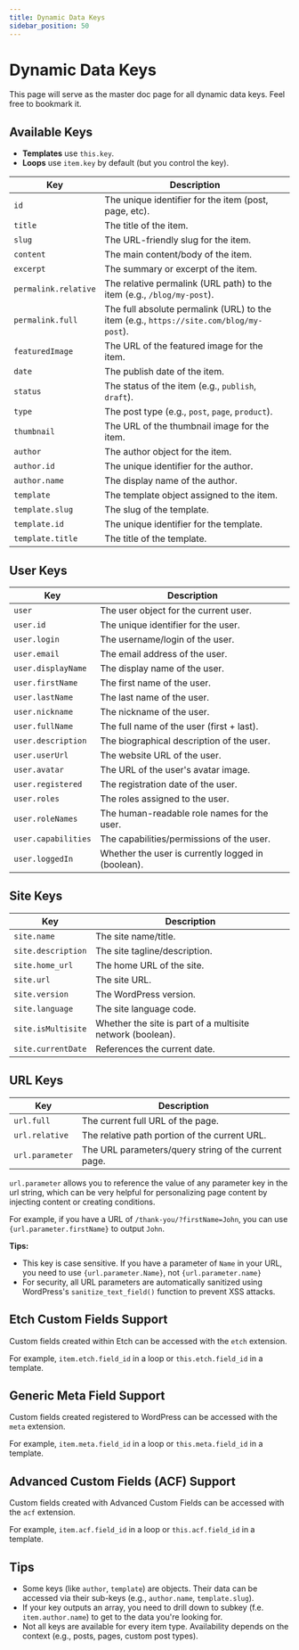 ```yaml
---
title: Dynamic Data Keys
sidebar_position: 50
---
```


# Dynamic Data Keys

This page will serve as the master doc page for all dynamic data keys. Feel free to bookmark it.

## Available Keys
- **Templates** use `this.key`.
- **Loops** use `item.key` by default (but you control the key).

| Key                | Description                                                                 |
|--------------------|-----------------------------------------------------------------------------|
| `id`               | The unique identifier for the item (post, page, etc).                       |
| `title`            | The title of the item.                                                      |
| `slug`             | The URL-friendly slug for the item.                                         |
| `content`          | The main content/body of the item.                                          |
| `excerpt`          | The summary or excerpt of the item.                                         |
| `permalink.relative` | The relative permalink (URL path) to the item (e.g., `/blog/my-post`).    |
| `permalink.full`   | The full absolute permalink (URL) to the item (e.g., `https://site.com/blog/my-post`). |
| `featuredImage`    | The URL of the featured image for the item.                                 |
| `date`             | The publish date of the item.                                               |
| `status`           | The status of the item (e.g., `publish`, `draft`).                          |
| `type`             | The post type (e.g., `post`, `page`, `product`).                            |
| `thumbnail`        | The URL of the thumbnail image for the item.                                |
| `author`           | The author object for the item.                                             |
| `author.id`        | The unique identifier for the author.                                       |
| `author.name`      | The display name of the author.                                             |
| `template`         | The template object assigned to the item.                                   |
| `template.slug`    | The slug of the template.                                                   |
| `template.id`      | The unique identifier for the template.                                     |
| `template.title`   | The title of the template.                                                  |

## User Keys

| Key                | Description                                                                 |
|--------------------|-----------------------------------------------------------------------------|
| `user`             | The user object for the current user.                                       |
| `user.id`          | The unique identifier for the user.                                         |
| `user.login`       | The username/login of the user.                                             |
| `user.email`       | The email address of the user.                                              |
| `user.displayName` | The display name of the user.                                               |
| `user.firstName`   | The first name of the user.                                                 |
| `user.lastName`    | The last name of the user.                                                  |
| `user.nickname`    | The nickname of the user.                                                   |
| `user.fullName`    | The full name of the user (first + last).                                  |
| `user.description` | The biographical description of the user.                                   |
| `user.userUrl`     | The website URL of the user.                                                |
| `user.avatar`      | The URL of the user's avatar image.                                        |
| `user.registered`  | The registration date of the user.                                          |
| `user.roles`       | The roles assigned to the user.                                             |
| `user.roleNames`   | The human-readable role names for the user.                               |
| `user.capabilities`| The capabilities/permissions of the user.                                  |
| `user.loggedIn`    | Whether the user is currently logged in (boolean).                        |

## Site Keys

| Key                | Description                                                                 |
|--------------------|-----------------------------------------------------------------------------|
| `site.name`             | The site name/title.                                                        |
| `site.description`      | The site tagline/description.                                               |
| `site.home_url`         | The home URL of the site.                                                   |
| `site.url`              | The site URL.                                                               |
| `site.version`          | The WordPress version.                                                      |
| `site.language`         | The site language code.                                                     |
| `site.isMultisite`      | Whether the site is part of a multisite network (boolean).                |
| `site.currentDate`      | References the current date.                |

## URL Keys

| Key                | Description                                                                 |
|--------------------|-----------------------------------------------------------------------------|
| `url.full`             | The current full URL of the page.                                           |
| `url.relative`         | The relative path portion of the current URL.                                        |
| `url.parameter`            | The URL parameters/query string of the current page.                       |

`url.parameter` allows you to reference the value of any parameter key in the url string, which can be very helpful for personalizing page content by injecting content or creating conditions.

For example, if you have a URL of `/thank-you/?firstName=John`, you can use `{url.parameter.firstName}` to output `John`.

**Tips:**
- This key is case sensitive. If you have a parameter of `Name` in your URL, you need to use `{url.parameter.Name}`, not `{url.parameter.name}`
- For security, all URL parameters are automatically sanitized using WordPress's `sanitize_text_field()` function to prevent XSS attacks.

## Etch Custom Fields Support

Custom fields created within Etch can be accessed with the `etch` extension.

For example, `item.etch.field_id` in a loop or `this.etch.field_id` in a template.

## Generic Meta Field Support

Custom fields created registered to WordPress can be accessed with the `meta` extension.

For example, `item.meta.field_id` in a loop or `this.meta.field_id` in a template.

## Advanced Custom Fields (ACF) Support

Custom fields created with Advanced Custom Fields can be accessed with the `acf` extension.

For example, `item.acf.field_id` in a loop or `this.acf.field_id` in a template.

## Tips
- Some keys (like `author`, `template`) are objects. Their data can be accessed via their sub-keys (e.g., `author.name`, `template.slug`).
- If your key outputs an array, you need to drill down to subkey (f.e. `item.author.name`) to get to the data you're looking for.
- Not all keys are available for every item type. Availability depends on the context (e.g., posts, pages, custom post types).